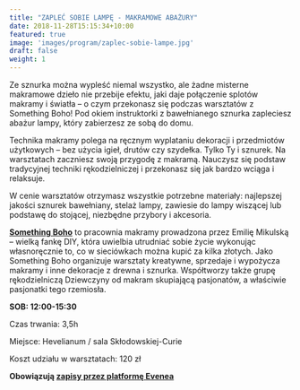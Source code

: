 ```yaml
---
title: "ZAPLEĆ SOBIE LAMPĘ - MAKRAMOWE ABAŻURY"
date: 2018-11-28T15:15:34+10:00
featured: true
image: 'images/program/zaplec-sobie-lampe.jpg'
draft: false
weight: 1
---
```


Ze sznurka można wypleść niemal wszystko, ale żadne misterne makramowe dzieło nie przebije efektu, jaki daje połączenie splotów makramy i światła – o czym przekonasz się podczas warsztatów z Something Boho! Pod okiem instruktorki  z bawełnianego sznurka zapleciesz abażur lampy, który zabierzesz ze sobą do domu.

Technika makramy polega na ręcznym wyplataniu dekoracji i przedmiotów użytkowych – bez użycia igieł, drutów czy szydełka. Tylko Ty i sznurek. Na warsztatach zaczniesz swoją przygodę z makramą. Nauczysz się podstaw tradycyjnej techniki rękodzielniczej i przekonasz się jak bardzo wciąga i relaksuje. 

W cenie warsztatów otrzymasz wszystkie potrzebne materiały: najlepszej jakości sznurek bawełniany, stelaż lampy, zawiesie do lampy wiszącej lub podstawę do stojącej, niezbędne przybory i akcesoria.


**[Something Boho](https://www.instagram.com/something.boho.pracownia/)** to pracownia makramy prowadzona przez Emilię Mikulską – wielką fankę DIY, która uwielbia utrudniać sobie życie wykonując własnoręcznie to, co w sieciówkach można kupić za kilka złotych. Jako Something Boho organizuje warsztaty kreatywne, sprzedaje i wypożycza makramy i inne dekoracje z drewna i sznurka. Współtworzy także grupę rękodzielniczą Dziewczyny od makram skupiającą pasjonatów, a właściwie pasjonatki tego rzemiosła.


**SOB: 12:00-15:30**

Czas trwania: 3,5h

Miejsce: Hevelianum / sala Skłodowskiej-Curie

Koszt udziału w warsztatach: 120 zł

**Obowiązują [zapisy przez platformę Evenea](https://app.evenea.pl/event/zaplec-sobie-lampe/)**


